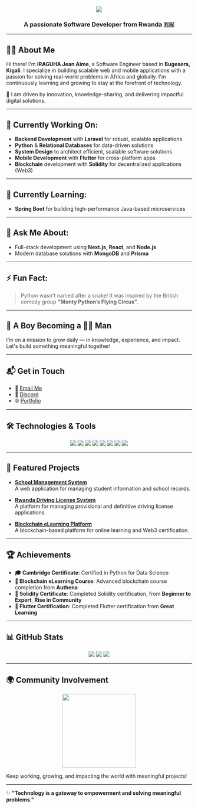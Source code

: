 <h1 align="center">
    <img src="https://readme-typing-svg.herokuapp.com?font=Righteous&size=35&center=true&vCenter=true&width=500&height=70&duration=4000&lines=Hi+There!+👋;I'm+Jean+Aime+IRAGUHA!;A+Frontend+Developer!;A+Mobile+Developer!;Python+developer;A+System+Designer!;Relational+Database+Developer;Machine+Learning+Developer" />
</h1>

<h3 align="center">A passionate Software Developer from Rwanda 🇷🇼</h3>

---

## 👨‍💻 About Me

Hi there! I'm **IRAGUHA Jean Aime**, a Software Engineer based in **Bugesera, Kigali**. I specialize in building scalable web and mobile applications with a passion for solving real-world problems in Africa and globally. I'm continuously learning and growing to stay at the forefront of technology.

🚀 I am driven by innovation, knowledge-sharing, and delivering impactful digital solutions.

---

## 🔭 Currently Working On:

- **Backend Development** with **Laravel** for robust, scalable applications
- **Python** & **Relational Databases** for data-driven solutions
- **System Design** to architect efficient, scalable software solutions
- **Mobile Development** with **Flutter** for cross-platform apps
- **Blockchain** development with **Solidity** for decentralized applications (Web3)

---

## 🌱 Currently Learning:

- **Spring Boot** for building high-performance Java-based microservices

---

## 💬 Ask Me About:

- Full-stack development using **Next.js**, **React**, and **Node.js**
- Modern database solutions with **MongoDB** and **Prisma**

---

## ⚡ Fun Fact:

> Python wasn't named after a snake! It was inspired by the British comedy group **"Monty Python’s Flying Circus"**.

---

## 👦 A Boy Becoming a 🧔‍♂️ Man

I’m on a mission to grow daily — in knowledge, experience, and impact. Let's build something meaningful together!

---

## 📬 Get in Touch

- 📧 [Email Me](mailto:jeanaimeiraguha@gmail.com)
- 💬 [Discord](#)
- 🌐 [Portfolio](https://iraguha-jean-aime.vercel.app/)

---

## 🛠 Technologies & Tools

<p align="center">
    <img src="https://img.shields.io/badge/JavaScript-F7DF1E?style=for-the-badge&logo=javascript&logoColor=black" />
    <img src="https://img.shields.io/badge/React-61DAFB?style=for-the-badge&logo=react&logoColor=black" />
    <img src="https://img.shields.io/badge/Node.js-339933?style=for-the-badge&logo=node.js&logoColor=white" />
    <img src="https://img.shields.io/badge/Flutter-02569B?style=for-the-badge&logo=flutter&logoColor=white" />
    <img src="https://img.shields.io/badge/Python-3776AB?style=for-the-badge&logo=python&logoColor=white" />
    <img src="https://img.shields.io/badge/MongoDB-47A248?style=for-the-badge&logo=mongodb&logoColor=white" />
    <img src="https://img.shields.io/badge/SQL-4479A1?style=for-the-badge&logo=microsoft-sql-server&logoColor=white" />
    <img src="https://img.shields.io/badge/Prisma-2D3748?style=for-the-badge&logo=prisma&logoColor=white" />
</p>

---

## 🚀 Featured Projects

- **[School Management System](https://github.com/jeanaimeiraguha/school-management-system)**  
  A web application for managing student information and school records.

- **[Rwanda Driving License System](https://github.com/jeanaimeiraguha/rdl-web-app)**  
  A platform for managing provisional and definitive driving license applications.

- **[Blockchain eLearning Platform](https://github.com/jeanaimeiraguha/web3-certification)**  
  A blockchain-based platform for online learning and Web3 certification.

---

## 🏆 Achievements

- **🎓 Cambridge Certificate**: Certified in Python for Data Science
- **🏅 Blockchain eLearning Course**: Advanced blockchain course completion from **Authena**
- **📜 Solidity Certificate**: Completed Solidity certification, from **Beginner to Expert**, **Rise in Community**
- **📜 Flutter Certification**: Completed Flutter certification from **Great Learning**

---

## 📊 GitHub Stats

<p align="center">
    <img src="https://github-readme-stats.vercel.app/api?username=jeanaimeiraguha&theme=dark&hide_border=false&include_all_commits=false&count_private=false" />
    <img src="https://github-readme-streak-stats.herokuapp.com/?user=jeanaimeiraguha&theme=dark&hide_border=false" />
    <img src="https://github-readme-stats.vercel.app/api/top-langs/?username=jeanaimeiraguha&theme=dark&hide_border=false&include_all_commits=false&count_private=false&layout=compact" />
</p>

---

## 🌍 Community Involvement

<p align="center">
    <img src="https://camo.githubusercontent.com/bef79b6fdf57ce22038b087b4b6f7ac1d8af9537655ad2e442806890f3fb9ce8/68747470733a2f2f646c2e676c69747465722d67726170686963732e636f6d2f7075622f333731342f33373134333335716237386c39317833322e676966" width="200px" />
    <p>Keep working, growing, and impacting the world with meaningful projects!</p>
</p>

---

✨ **"Technology is a gateway to empowerment and solving meaningful problems."**
